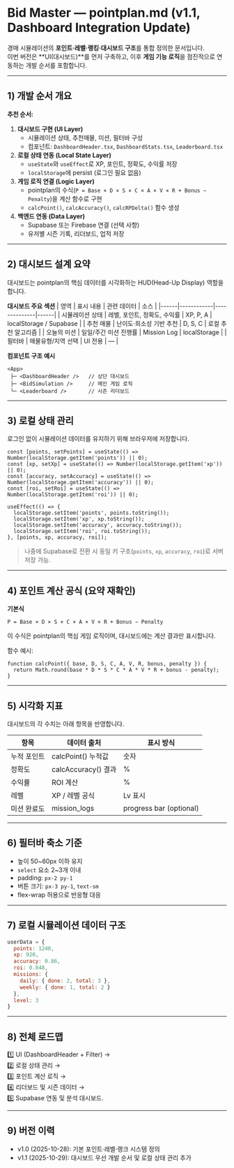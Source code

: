 # Bid Master — pointplan.md (v1.1, Dashboard Integration Update)
경매 시뮬레이션의 **포인트·레벨·랭킹·대시보드 구조**를 통합 정의한 문서입니다.  
이번 버전은 **UI(대시보드)**를 먼저 구축하고, 이후 **게임 기능 로직**을 점진적으로 연동하는 개발 순서를 포함합니다.

---

## 1) 개발 순서 개요
**추천 순서:**
1. **대시보드 구현 (UI Layer)**  
   - 시뮬레이션 상태, 추천매물, 미션, 필터바 구성  
   - 컴포넌트: `DashboardHeader.tsx`, `DashboardStats.tsx`, `Leaderboard.tsx`
2. **로컬 상태 연동 (Local State Layer)**  
   - `useState`와 `useEffect`로 XP, 포인트, 정확도, 수익률 저장  
   - `localStorage`에 persist (로그인 필요 없음)
3. **게임 로직 연결 (Logic Layer)**  
   - pointplan의 수식(`P = Base × D × S × C × A × V × R + Bonus − Penalty`)을 계산 함수로 구현  
   - `calcPoint()`, `calcAccuracy()`, `calcRPDelta()` 함수 생성  
4. **백엔드 연동 (Data Layer)**  
   - Supabase 또는 Firebase 연결 (선택 사항)
   - 유저별 시즌 기록, 리더보드, 업적 저장

---

## 2) 대시보드 설계 요약
대시보드는 pointplan의 핵심 데이터를 시각화하는 HUD(Head-Up Display) 역할을 합니다.

**대시보드 주요 섹션**
| 영역 | 표시 내용 | 관련 데이터 | 소스 |
|------|------------|--------------|------|
| 시뮬레이션 상태 | 레벨, 포인트, 정확도, 수익률 | XP, P, A | localStorage / Supabase |
| 추천 매물 | 난이도·희소성 기반 추천 | D, S, C | 로컬 추천 알고리즘 |
| 오늘의 미션 | 일일/주간 미션 진행률 | Mission Log | localStorage |
| 필터바 | 매물유형/지역 선택 | UI 전용 | — |

**컴포넌트 구조 예시**
```
<App>
 ├─ <DashboardHeader />   // 상단 대시보드
 ├─ <BidSimulation />     // 메인 게임 로직
 └─ <Leaderboard />       // 시즌 리더보드
```

---

## 3) 로컬 상태 관리
로그인 없이 시뮬레이션 데이터를 유지하기 위해 브라우저에 저장합니다.

```tsx
const [points, setPoints] = useState(() => Number(localStorage.getItem('points')) || 0);
const [xp, setXp] = useState(() => Number(localStorage.getItem('xp')) || 0);
const [accuracy, setAccuracy] = useState(() => Number(localStorage.getItem('accuracy')) || 0);
const [roi, setRoi] = useState(() => Number(localStorage.getItem('roi')) || 0);

useEffect(() => {
  localStorage.setItem('points', points.toString());
  localStorage.setItem('xp', xp.toString());
  localStorage.setItem('accuracy', accuracy.toString());
  localStorage.setItem('roi', roi.toString());
}, [points, xp, accuracy, roi]);
```

> 나중에 Supabase로 전환 시 동일 키 구조(`points`, `xp`, `accuracy`, `roi`)로 서버 저장 가능.

---

## 4) 포인트 계산 공식 (요약 재확인)
**기본식**
```
P = Base × D × S × C × A × V × R + Bonus − Penalty
```
이 수식은 pointplan의 핵심 게임 로직이며, 대시보드에는 계산 결과만 표시합니다.

함수 예시:
```tsx
function calcPoint({ base, D, S, C, A, V, R, bonus, penalty }) {
  return Math.round(base * D * S * C * A * V * R + bonus - penalty);
}
```

---

## 5) 시각화 지표
대시보드의 각 수치는 아래 항목을 반영합니다.

| 항목 | 데이터 출처 | 표시 방식 |
|------|---------------|-----------|
| 누적 포인트 | calcPoint() 누적값 | 숫자 |
| 정확도 | calcAccuracy() 결과 | % |
| 수익률 | ROI 계산 | % |
| 레벨 | XP / 레벨 공식 | Lv 표시 |
| 미션 완료도 | mission_logs | progress bar (optional) |

---

## 6) 필터바 축소 기준
- 높이 50~60px 이하 유지
- `select` 요소 2~3개 이내
- padding: `px-2 py-1`
- 버튼 크기: `px-3 py-1`, `text-sm`
- flex-wrap 허용으로 반응형 대응

---

## 7) 로컬 시뮬레이션 데이터 구조
```js
userData = {
  points: 1240,
  xp: 920,
  accuracy: 0.86,
  roi: 0.048,
  missions: {
    daily: { done: 2, total: 3 },
    weekly: { done: 1, total: 2 }
  },
  level: 3
}
```

---

## 8) 전체 로드맵
1️⃣ UI (DashboardHeader + Filter) →  
2️⃣ 로컬 상태 관리 →  
3️⃣ 포인트 계산 로직 →  
4️⃣ 리더보드 및 시즌 데이터 →  
5️⃣ Supabase 연동 및 분석 대시보드.

---

## 9) 버전 이력
- v1.0 (2025-10-28): 기본 포인트·레벨·랭크 시스템 정의  
- v1.1 (2025-10-29): 대시보드 우선 개발 순서 및 로컬 상태 관리 추가
